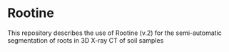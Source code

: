 # Rootine
This repository describes the use of Rootine (v.2) for the semi-automatic segmentation of roots in 3D X-ray CT of soil samples
